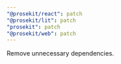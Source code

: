 ```yaml
---
"@prosekit/react": patch
"@prosekit/lit": patch
"prosekit": patch
"@prosekit/web": patch
---
```


Remove unnecessary dependencies.
